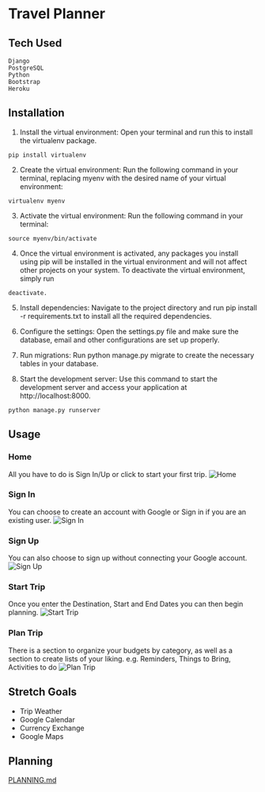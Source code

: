 # Travel Planner

## Tech Used
```
Django
PostgreSQL
Python
Bootstrap
Heroku
```

## Installation
1. Install the virtual environment: 
Open your terminal and run this to install the virtualenv package.
```
pip install virtualenv
```
2. Create the virtual environment: 
Run the following command in your terminal, replacing myenv with the desired name of your virtual environment:
```
virtualenv myenv 
```
3. Activate the virtual environment: 
Run the following command in your terminal:
```
source myenv/bin/activate
```
4. Once the virtual environment is activated, any packages you install using pip will be installed in the virtual environment and will not affect other projects on your system. To deactivate the virtual environment, simply run
```
deactivate.
```
5. Install dependencies: 
Navigate to the project directory and run pip install -r requirements.txt to install all the required dependencies.

6. Configure the settings: Open the settings.py file and make sure the database, email and other configurations are set up properly.

7. Run migrations: Run python manage.py migrate to create the necessary tables in your database.

8. Start the development server: 
Use this command to start the development server and access your application at http://localhost:8000.
```
python manage.py runserver
```

## Usage
### Home
All you have to do is Sign In/Up or click to start your first trip.
![Home](https://i.gyazo.com/d0d2102f27dfaf52c7c5ddbfb6892167.jpg)
### Sign In
You can choose to create an account with Google or Sign in if you are an existing user.
![Sign In](https://i.gyazo.com/16e787fb06a09bb15dc5ac8b7ce04c52.jpg)
### Sign Up
You can also choose to sign up without connecting your Google account.
![Sign Up](https://i.gyazo.com/6334b4ea1373aefad310183672a5b855.jpg)
### Start Trip
Once you enter the Destination, Start and End Dates you can then begin planning. 
![Start Trip](https://i.gyazo.com/c2ab30fb76970dc1477d69c199e609b8.jpg)
### Plan Trip
There is a section to organize your budgets by category, as well as a section to create lists of your liking.
e.g. Reminders, Things to Bring, Activities to do
![Plan Trip](https://i.gyazo.com/316fe76c68ea3f6f8119e050635a5ec3.jpg)

## Stretch Goals
* Trip Weather
* Google Calendar
* Currency Exchange
* Google Maps

## Planning

[PLANNING.md](https://github.com/efrainenc/capstone/blob/main/PLANNING.md)
